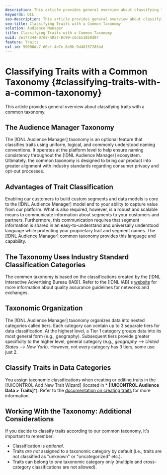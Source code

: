 ```yaml
---
description: This article provides general overview about classifying traits with a common taxonomy.
keywords: DIL
seo-description: This article provides general overview about classifying traits with a common taxonomy.
seo-title: Classifying Traits with a Common Taxonomy
solution: Audience Manager
title: Classifying Traits with a Common Taxonomy
uuid: 2e177344-07d9-40a7-8c99-c6c6518b9d97
feature: Traits
exl-id: 59000dc7-66cf-4e7e-8e9b-9d48157203bd
---
```

# Classifying Traits with a Common Taxonomy {#classifying-traits-with-a-common-taxonomy}

This article provides general overview about classifying traits with a common taxonomy.

## The Audience Manager Taxonomy

<!-- c_common_taxonomy_about.xml -->

The [!DNL Audience Manager] taxonomy is an optional feature that classifies traits using uniform, logical, and commonly understood naming conventions. It operates at the platform level to help ensure naming consistency throughout the [!DNL Audience Manager] ecosystem. Ultimately, the common taxonomy is designed to bring our product into greater alignment with industry standards regarding consumer privacy and opt-out processes.

## Advantages of Trait Classification

Enabling our customers to build custom segments and data models is core to the [!DNL Audience Manager] model and to your ability to capture value from our platform. What is also required, however, is a robust and scalable means to communicate information about segments to your customers and partners. Furthermore, this communication requires that segment information is shared in an easy-to-understand and universally understood language while protecting your proprietary trait and segment names. The [!DNL Audience Manager] common taxonomy provides this language and capability.

## The Taxonomy Uses Industry Standard Classification Categories

The common taxonomy is based on the classifications created by the [!DNL Interactive Advertising Bureau (IAB)]. Refer to the [!DNL IAB]'s [website](https://www.iab.net/iab_products_and_industry_services/508676/ne_guidelines) for more information about quality assurance guidelines for networks and exchanges.

## Taxonomic Organization

The [!DNL Audience Manager] taxonomy organizes data into nested categories called tiers. Each category can contain up to 3 separate tiers for data classification. At the highest level, a Tier 1 category groups data into its most general form (e.g., geography). Subsequent tiers provide greater specificity to the higher level, general category (e.g., *geography --> United States --> New York*). However, not every category has 3 tiers, some use just 2.

## Classify Traits in Data Categories

You assign taxonomic classifications when creating or editing traits in the [!UICONTROL Add New Trait Wizard] (located in * **[!UICONTROL Audience Data > Traits]***). Refer to the [documentation on creating traits](../../features/traits/create-onboarded-rule-based-traits.md) for more information.

## Working With the Taxonomy: Additional Considerations

If you decide to classify traits according to our common taxonomy, it's important to remember:

* Classification is *optional*.
* Traits *are not* assigned to a taxonomic category by default (i.e., traits are not classified as "unknown" or "uncategorized" etc.).
* Traits can belong to *one* taxonomic category only (multiple and cross-category classifications are not allowed).
